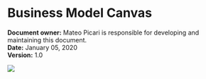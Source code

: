# **Business Model Canvas**

**Document owner:** Mateo Picari is responsible for developing and maintaining this document.  
**Date:** January 05, 2020  
**Version:** 1.0

![](images/business_model_canvas.png)
